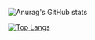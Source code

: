 
![Anurag's GitHub stats](https://github-readme-stats.vercel.app/api?username=juanosccomori&show_icons=true&theme=dark)

[![Top Langs](https://github-readme-stats.vercel.app/api/top-langs/?username=juanosccomori&layout=compact&theme=dark&show_icons=true)](https://github.com/anuraghazra/github-readme-stats)

<!--
**juanosccomori/juanosccomori** is a ✨ _special_ ✨ repository because its `README.md` (this file) appears on your GitHub profile.

Here are some ideas to get you started:

- 🔭 I’m currently working on my new projects
- 🌱 I’m currently learning backend
- 👯 I’m looking to collaborate on ...
- 🤔 I’m looking for help with ...
- 💬 Ask me about ...
- 📫 How to reach me: ...
- 😄 Pronouns: ...
-  Fun fact: ...
-->
